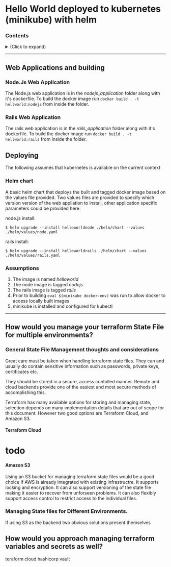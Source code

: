 # Hello World deployed to kubernetes (minikube) with helm

### Contents
<details>
<summary> 
(Click to expand)
</summary>
```
│   .gitignore
│   helmvalues_node.yaml
│   ReadMe.md
│
├───helmchart
│   │   .helmignore
│   │   Chart.yaml
│   │   values.yaml
│   │
│   ├───charts
│   └───templates
│       │   deployment.yaml
│       │   ingress.yaml
│       │   service.yaml
│       │   _helpers.tpl
│       │
│       └───tests
│               test-connection.yaml
│
├───nodejs_application
│   │   .dockerignore
│   │   Dockerfile
│   │
│   └───app
│           main.js
│           package-lock.json
│           package.json
│
└───ruby_application
        Dockerfile
```
</details>

---
## Web Applications and building

### Node.Js Web Application
The Node.js web application is in the _nodejs_application_ folder along with it's dockerfile.  To build the docker image run `docker build . -t hellworld:nodejs` from inside the folder.
### Rails Web Application
The rails web application is in the _rails_application_ folder along with it's dockerfile.  To build the docker image run `docker build . -t hellworld:rails` from inside the folder.
## Deploying
The following assumes that kubernetes is available on the current context
### Helm chart
A basic helm chart that deploys the built and tagged docker image based on the values file provided.
Two values files are provided to specify which version version of the web appliation to install, other application specific parameters could be provided here.

node.js install:
``` 
$ helm upgrade --install helloworldnode ./helm/chart --values ./helm/values/node.yaml
``` 
rails install:
```
$ helm upgrade --install helloworldrails ./helm/chart --values ./helm/values/rails.yaml
``` 
### Assumptions
1. The image is named _helloworld_
2. The node image is tagged _nodejs_
3. The rails image is tagged _rails_
4. Prior to building `eval $(minikube docker-env)` was run to allow docker to access locally built images
5. minikube is installed and configured for kubectl
---



## How would you manage your terraform State File for multiple environments?

### General State File Management thoughts and considerations
Great care must be taken when handling terraform state files.  They can and usually do contain sensitive information such as passwords, private keys, certificates etc. 

They should be stored in a secure, access contolled manner.  Remote and cloud backends provide one of the easiest and most secure methods of accomplishing this.  

Terraform has many available options for storing and managing state, selection depends on many implementation details that are out of scope for this document.  However two good options are Terraform Cloud, and Amazon S3.

#### Terraform Cloud
# todo
#### Amazon S3
Using an S3 bucket for managing terraform state files would be a good choice if AWS is already integrated with existing infrastructre.  It supports locking and encryption.  It can also support versioning of the state file making it easier to recover from unforseen problems. It can also flexibly support access control to restrict access to the individual files.

### Managing State files for Different Environments.
If using S3 as the backend two obvious solutions present themselves 


## How would you approach managing terraform variables and secrets as well? 
teraform cloud
hashicorp vault



<!-- 

1. Create an application that always responds with “hello world” to web requests
2. Create Dockerfile for this application
3. Write yaml to host in kubernetes
a. Can use minikube or docker desktop
b. Service
c. Deployment with 2 instances of hello world application
4. Readme.md file with instructions how to build and deploy to local kubernetes
5. How would you manage your terraform State File for multiple environments? e.g stage,
prod , demo (please answer in the Readme)
6. How would you approach managing terraform variables and secrets as well? (please
answer in the Readme)
BONUS:
1. Write the “hello world” application in rails
2. Create a helm chart instead of a plain kubernetes yaml manifest file (we use helm here) 
-->
